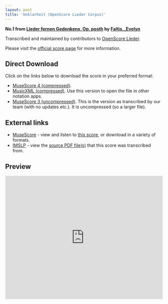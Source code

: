 ```yaml
---
layout: post
title: 'Unklarheit (OpenScore Lieder Corpus)'
---
```


__No.1 from [Lieder fernen Gedenkens, Op. posth](https://fourscoreandmore.org/openscore/lieder/Faltis,_Evelyn/Lieder_fernen_Gedenkens,_Op._posth/) by [Faltis,_Evelyn](https://fourscoreandmore.org/openscore/lieder/Faltis,_Evelyn)__

Transcribed and maintained by contributors to [OpenScore Lieder].

Please visit the [official score page] for more information.

[official score page]: https://musescore.com/openscore-lieder-corpus/scores/6595529
[OpenScore Lieder]: https://musescore.com/openscore-lieder-corpus

## Direct Download

Click on the links below to download the score in your preferred format:
- [MuseScore 4 (compressed)](https://github.com/openscore/lieder/blob/main/scores/Faltis,_Evelyn/Lieder_fernen_Gedenkens,_Op._posth/1_Unklarheit/lc6595529.mscz?raw=true).
- [MusicXML (compressed)](https://github.com/openscore/lieder/blob/main/scores/Faltis,_Evelyn/Lieder_fernen_Gedenkens,_Op._posth/1_Unklarheit/lc6595529.mxl?raw=true). Use this version to open the file in other notation apps.
- [MuseScore 3 (uncompressed)](https://github.com/openscore/lieder/blob/main/scores/Faltis,_Evelyn/Lieder_fernen_Gedenkens,_Op._posth/1_Unklarheit/lc6595529.mscx?raw=true). This is the version as transcribed by our team (with no updates etc.). It is uncompressed (so a larger file).

## External links

- [MuseScore] - view and listen to [this score][MuseScore], or download in a variety of formats.
- [IMSLP] - view the [source PDF file(s)][IMSLP] that this score was transcribed from.

[MuseScore]: https://musescore.com/score/6595529
[IMSLP]: https://imslp.org/wiki/Special:ReverseLookup/86859

## Preview

<iframe width="100%" height="394" src="https://musescore.com/openscore-lieder-corpus/scores/6595529/embed" frameborder="0" allowfullscreen allow="autoplay; fullscreen"></iframe>
